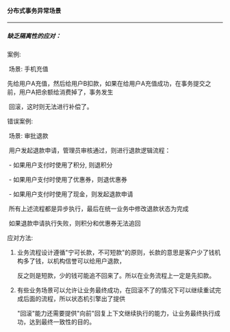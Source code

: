 #### 分布式事务异常场景

---

##### 缺乏隔离性的应对：

案例:

​	场景: 手机充值

​	先给用户A充值，然后给用户B扣款，如果在给用户A充值成功，在事务提交之前，用户A把余额给消费掉了，事务发生

​	回滚，这时则无法进行补偿了。 

错误案例:

​	场景: 审批退款

​	用户发起退款申请，管理员审核通过，则进行退款逻辑流程：

​	- 如果用户支付时使用了积分, 则退积分

​	- 如果用户支付时使用了优惠券，则退优惠券

​	- 如果用户支付时使用了现金，则发起退款申请

​	所有上述流程都是异步执行，最后在统一业务中修改退款状态为完成

​	如果退款申请执行失败，则积分和优惠券无法追回	

应对方法:

 1. 业务流程设计遵循"宁可长款，不可短款"的原则，长款的意思是客户少了钱机构多了钱，以机构信誉可以给用户退款，

    反之则是短款，少的钱可能追不回来了。所以在业务流程上一定是先扣款。

2. 有些业务场景可以允许让业务最终成功，在回滚不了的情况下可以继续重试完成后面的流程，所以状态机引擎出了提供

   "回滚"能力还需要提供"向前"回复上下文继续执行的能力，让业务最终执行成功，达到最终一致性的目的。

























